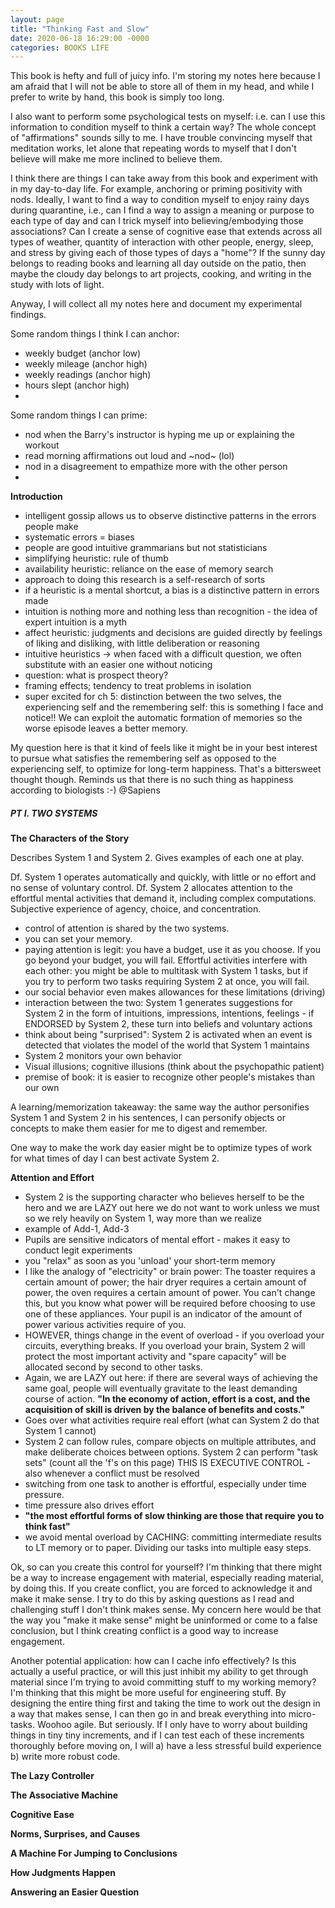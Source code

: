 ```yaml
---
layout: page
title: "Thinking Fast and Slow"
date: 2020-06-18 16:29:00 -0000
categories: BOOKS LIFE
---
```


This book is hefty and full of juicy info. I'm storing my notes here because I am afraid that I will not be able to store all of them in my head, and while I prefer to write by hand, this book is simply too long.

I also want to perform some psychological tests on myself: i.e. can I use this information to condition myself to think a certain way? The whole concept of "affirmations" sounds silly to me. I have trouble convincing myself that meditation works, let alone that repeating words to myself that I don't believe will make me more inclined to believe them.

I think there are things I can take away from this book and experiment with in my day-to-day life. For example, anchoring or priming positivity with nods. Ideally, I want to find a way to condition myself to enjoy rainy days during quarantine, i.e., can I find a way to assign a meaning or purpose to each type of day and can I trick myself into believing/embodying those associations? Can I create a sense of cognitive ease that extends across all types of weather, quantity of interaction with other people, energy, sleep, and stress by giving each of those types of days a "home"? If the sunny day belongs to reading books and learning all day outside on the patio, then maybe the cloudy day belongs to art projects, cooking, and writing in the study with lots of light.

Anyway, I will collect all my notes here and document my experimental findings.

Some random things I think I can anchor:
- weekly budget (anchor low)
- weekly mileage (anchor high)
- weekly readings (anchor high)
- hours slept (anchor high)
- 

Some random things I can prime:
- nod when the Barry's instructor is hyping me up or explaining the workout
- read morning affirmations out loud and ~nod~ (lol)
- nod in a disagreement to empathize more with the other person
- 

**Introduction**

- intelligent gossip allows us to observe distinctive patterns in the errors people make
- systematic errors = biases
- people are good intuitive grammarians but not statisticians
- simplifying heuristic: rule of thumb
- availability heuristic: reliance on the ease of memory search
- approach to doing this research is a self-research of sorts
- if a heuristic is a mental shortcut, a bias is a distinctive pattern in errors made
- intuition is nothing more and nothing less than recognition - the idea of expert intuition is a myth
- affect heuristic: judgments and decisions are guided directly by feelings of liking and disliking, with little deliberation or reasoning
- intuitive heuristics -> when faced with a difficult question, we often substitute with an easier one without noticing
- question: what is prospect theory?
- framing effects; tendency to treat problems in isolation
- super excited for ch 5: distinction between the two selves, the experiencing self and the remembering self: this is something I face and notice!! We can exploit the automatic formation of memories so the worse episode leaves a better memory.

My question here is that it kind of feels like it might be in your best interest to pursue what satisfies the remembering self as opposed to the experiencing self, to optimize for long-term happiness. That's a bittersweet thought though. Reminds us that there is no such thing as happiness according to biologists :-) @Sapiens


##### PT I. TWO SYSTEMS

**The Characters of the Story**

Describes System 1 and System 2. Gives examples of each one at play.

Df. System 1
operates automatically and quickly, with little or no effort and no sense of voluntary control.
Df. System 2
allocates attention to the effortful mental activities that demand it, including complex computations. Subjective experience of agency, choice, and concentration.

- control of attention is shared by the two systems.
- you can set your memory.
- paying attention is legit: you have a budget, use it as you choose. If you go beyond your budget, you will fail. Effortful activities interfere with each other: you might be able to multitask with System 1 tasks, but if you try to perform two tasks requiring System 2 at once, you will fail. 
- our social behavior even makes allowances for these limitations (driving)
- interaction between the two: System 1 generates suggestions for System 2 in the form of intuitions, impressions, intentions, feelings - if ENDORSED by System 2, these turn into beliefs and voluntary actions
- think about being "surprised": System 2 is activated when an event is detected that violates the model of the world that System 1 maintains
- System 2 monitors your own behavior
- Visual illusions; cognitive illusions (think about the psychopathic patient)
- premise of book: it is easier to recognize other people's mistakes than our own

A learning/memorization takeaway: the same way the author personifies System 1 and System 2 in his sentences, I can personify objects or concepts to make them easier for me to digest and remember.

One way to make the work day easier might be to optimize types of work for what times of day I can best activate System 2.

**Attention and Effort**

- System 2 is the supporting character who believes herself to be the hero and we are LAZY out here we do not want to work unless we must so we rely heavily on System 1, way more than we realize
- example of Add-1, Add-3
- Pupils are sensitive indicators of mental effort - makes it easy to conduct legit experiments
- you "relax" as soon as you 'unload' your short-term memory
- I like the analogy of "electricity" or brain power: The toaster requires a certain amount of power; the hair dryer requires a certain amount of power, the oven requires a certain amount of power. You can't change this, but you know what power will be required before choosing to use one of these appliances. Your pupil is an indicator of the amount of power various activities require of you.
- HOWEVER, things change in the event of overload - if you overload your circuits, everything breaks. If you overload your brain, System 2 will protect the most important activity and "spare capacity" will be allocated second by second to other tasks.
- Again, we are LAZY out here: if there are several ways of achieving the same goal, people will eventually gravitate to the least demanding course of action. **"In the economy of action, effort is a cost, and the acquisition of skill is driven by the balance of benefits and costs."**
- Goes over what activities require real effort (what can System 2 do that System 1 cannot)
- System 2 can follow rules, compare objects on multiple attributes, and make deliberate choices between options. System 2 can perform "task sets" (count all the 'f's on this page) THIS IS EXECUTIVE CONTROL - also whenever a conflict must be resolved
- switching from one task to another is effortful, especially under time pressure.
- time pressure also drives effort
- **"the most effortful forms of slow thinking are those that require you to think fast"**
- we avoid mental overload by CACHING: committing intermediate results to LT memory or to paper. Dividing our tasks into multiple easy steps.

Ok, so can you create this control for yourself? I'm thinking that there might be a way to increase engagement with material, especially reading material, by doing this. If you create conflict, you are forced to acknowledge it and make it make sense. I try to do this by asking questions as I read and challenging stuff I don't think makes sense. My concern here would be that the way you "make it make sense" might be uninformed or come to a false conclusion, but I think creating conflict is a good way to increase engagement.

Another potential application: how can I cache info effectively? Is this actually a useful practice, or will this just inhibit my ability to get through material since I'm trying to avoid committing stuff to my working memory? I'm thinking that this might be more useful for engineering stuff. By designing the entire thing first and taking the time to work out the design in a way that makes sense, I can then go in and break everything into micro-tasks. Woohoo agile. But seriously. If I only have to worry about building things in tiny tiny increments, and if I can test each of these increments thoroughly before moving on, I will a) have a less stressful build experience b) write more robust code.

**The Lazy Controller**

**The Associative Machine**

**Cognitive Ease**

**Norms, Surprises, and Causes**

**A Machine For Jumping to Conclusions**

**How Judgments Happen**

**Answering an Easier Question**
